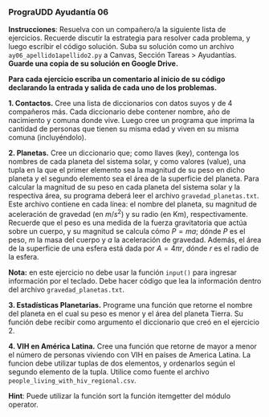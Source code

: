 ### PrograUDD Ayudantía 06

**Instrucciones**: Resuelva con un compañero/a la siguiente lista de ejercicios. Recuerde discutir la estrategia para resolver cada problema, y luego escribir el código solución. Suba su solución como un archivo `ay06_apellido1apellido2.py` a Canvas, Sección Tareas > Ayudantías. 
**Guarde una copia de su solución en Google Drive.** 

**Para cada ejercicio escriba un comentario al inicio de su código declarando la entrada y salida de cada uno de los problemas.**

**1. Contactos.** Cree una lista de diccionarios con datos suyos y de 4 compañeros más. Cada diccionario debe contener nombre, año de nacimiento y comuna donde vive. Luego cree un programa que imprima la cantidad de personas que tienen su misma edad y viven en su misma comuna (incluyéndolo).

**2. Planetas.** Cree un diccionario que; como llaves (key), contenga los nombres de cada planeta del sistema solar, y como valores (value), una tupla en la que el primer elemento sea la magnitud de su peso en dicho planeta y el segundo elemento sea el área de la superficie del planeta.
Para calcular la magnitud de su peso en cada  planeta del sistema solar y la respectiva área, su programa deberá leer el archivo `gravedad_planetas.txt`. Este archivo contiene en cada línea: el nombre del planeta, su magnitud de aceleración de gravedad (en $m/s^2$) y su radio (en Km), respectivamente.
Recuerde que el peso es una medida de la fuerza gravitatoria que actúa sobre un cuerpo, y su magnitud se calcula cómo $P=ma$; dónde $P$ es el peso, $m$ la masa del cuerpo y $a$ la aceleración de gravedad. Además, el área de la superficie de una esfera está dada por $A=4\pi r$, dónde $r$ es el radio de la esfera.

**Nota:** en este ejercicio no debe usar la función `input()` para ingresar información por el teclado. Debe hacer código que lea la información dentro del archivo `gravedad_planetas.txt`.

**3. Estadísticas Planetarias.** Programe una función que retorne el nombre del planeta en el cual su peso es menor y el área del planeta Tierra. Su función debe recibir como argumento el diccionario que creó en el ejercicio 2. 

**4. VIH en América Latina.** Cree una función que retorne de mayor a menor el número de personas viviendo con VIH en países de America Latina. La funcion debe utilizar tuplas de dos elementos, y
ordenarlos según el segundo elemento de la tupla. Utilice como fuente el archivo `people_living_with_hiv_regional.csv`.

**Hint**: Puede utilizar la función sort la función itemgetter del módulo operator.
